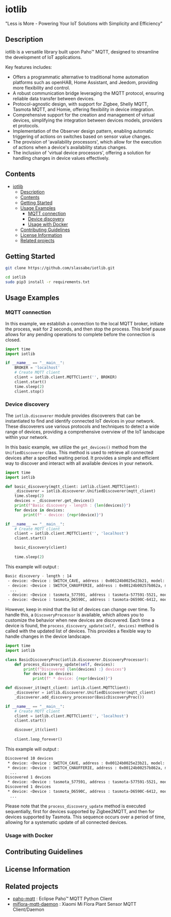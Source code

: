 
# iotlib

"Less is More - Powering Your IoT Solutions with Simplicity and Efficiency"


## Description

iotlib is a versatile library built upon Paho™ MQTT, designed to streamline the development of IoT applications.

Key features includes:

- Offers a programmatic alternative to traditional home automation platforms such as openHAB, Home Assistant, and Jeedom, providing more flexibility and control.
- A robust communication bridge leveraging the MQTT protocol, ensuring reliable data transfer between devices.
- Protocol-agnostic design, with support for Zigbee, Shelly MQTT, Tasmota MQTT, and Homie, offering flexibility in device integration.
- Comprehensive support for the creation and management of virtual devices, simplifying the integration between devices models, providers et protocols.
- Implementation of the Observer design pattern, enabling automatic triggering of actions on switches based on sensor value changes.
- The provision of 'availability processors', which allow for the execution of actions when a device's availability status changes.
- The inclusion of 'virtual device processors', offering a solution for handling changes in device values effectively.

## Contents

- [iotlib](#iotlib)
  - [Description](#description)
  - [Contents](#contents)
  - [Getting Started](#getting-started)
  - [Usage Examples](#usage-examples)
    - [MQTT connection](#mqtt-connection)
    - [Device discovery](#device-discovery)
    - [Usage with Docker](#usage-with-docker)
  - [Contributing Guidelines](#contributing-guidelines)
  - [License Information](#license-information)
  - [Related projects](#related-projects)

## Getting Started

```bash
git clone https://github.com/slassabe/iotlib.git

cd iotlib
sudo pip3 install -r requirements.txt
```

## Usage Examples

### MQTT connection 

In this example, we establish a connection to the local MQTT broker, initiate the process, wait for 2 seconds, and then stop the process. This brief pause allows for any pending operations to complete before the connection is closed.

```python
import time
import iotlib

if __name__ == "__main__":
    BROKER = 'localhost'
    # Create MQTT client
    client = iotlib.client.MQTTClient('', BROKER)
    client.start()
    time.sleep(2)
    client.stop()
```

### Device discovery

The `iotlib.discoverer` module provides discoverers that can be instantiated to find and identify connected IoT devices in your network. These discoverers use various protocols and techniques to detect a wide range of devices, providing a comprehensive overview of the IoT landscape within your network.

In this basic example, we utilize the `get_devices()` method from the `UnifiedDiscoverer` class. This method is used to retrieve all connected devices after a specified waiting period. It provides a simple and efficient way to discover and interact with all available devices in your network.

```python
import time
import iotlib

def basic_discovery(mqtt_client: iotlib.client.MQTTClient):
    _discoverer = iotlib.discoverer.UnifiedDiscoverer(mqtt_client)
    time.sleep(2)
    devices = _discoverer.get_devices()
    print(f"Basic discovery - length : {len(devices)}")
    for device in devices:
        print(f" - device: {repr(device)}")

if __name__ == "__main__":
    # Create MQTT client
    client = iotlib.client.MQTTClient('', 'localhost')
    client.start()

    basic_discovery(client)
    
    time.sleep(2)
```

This example will output :

```bash
Basic discovery - length : 14
 - device: <Device : SWITCH_CAVE, address : 0x00124b0025e23b21, model: Model.ZB_MINI, protocol: Protocol.Z2M>
 - device: <Device : SWITCH_CHAUFFERIE, address : 0x00124b00257b862a, model: Model.ZB_MINI, protocol: Protocol.Z2M>
  ...
 - device: <Device : tasmota_577591, address : tasmota-577591-5521, model: Model.SHELLY_PLUGS, protocol: Protocol.TASMOTA>
 - device: <Device : tasmota_D6590C, address : tasmota-D6590C-6412, model: Model.SHELLY_UNI, protocol: Protocol.TASMOTA>
```

However, keep in mind that the list of devices can change over time. To handle this, a `DiscoveryProcessor` is available, which allows you to customize the behavior when new devices are discovered. Each time a device is found, the `process_discovery_update(self, devices)` method is called with the updated list of devices. This provides a flexible way to handle changes in the device landscape.

```python
import time
import iotlib

class BasicDiscoveryProc(iotlib.discoverer.DiscoveryProcessor):
    def process_discovery_update(self, devices):
        print(f"Discovered {len(devices) :} devices")
        for device in devices:
            print(f" * device: {repr(device)}")

def discover_it(mqtt_client: iotlib.client.MQTTClient):
    _discoverer = iotlib.discoverer.UnifiedDiscoverer(mqtt_client)
    _discoverer.add_discovery_processor(BasicDiscoveryProc())

if __name__ == "__main__":
    # Create MQTT client
    client = iotlib.client.MQTTClient('', 'localhost')
    client.start()

    discover_it(client)
    
    client.loop_forever()
```

This example will output :

```bash
Discovered 10 devices
 * device: <Device : SWITCH_CAVE, address : 0x00124b0025e23b21, model: Model.ZB_MINI, protocol: Protocol.Z2M>
 * device: <Device : SWITCH_CHAUFFERIE, address : 0x00124b00257b862a, model: Model.ZB_MINI, protocol: Protocol.Z2M>
  ...
Discovered 1 devices
 * device: <Device : tasmota_577591, address : tasmota-577591-5521, model: Model.SHELLY_PLUGS, protocol: Protocol.TASMOTA>
Discovered 1 devices
 * device: <Device : tasmota_D6590C, address : tasmota-D6590C-6412, model: Model.SHELLY_UNI, protocol: Protocol.TASMOTA>
  ...
```

Please note that the `process_discovery_update` method is executed sequentially, first for devices supported by Zigbee2MQTT, and then for devices supported by Tasmota. This sequence occurs over a period of time, allowing for a systematic update of all connected devices.

### Usage with Docker

## Contributing Guidelines

## License Information

## Related projects

- [paho-mqtt](https://github.com/eclipse/paho.mqtt.python) : Eclipse Paho™ MQTT Python Client
- [miflora-mqtt-daemon](https://github.com/ThomDietrich/miflora-mqtt-daemon) : Xiaomi Mi Flora Plant Sensor MQTT Client/Daemon